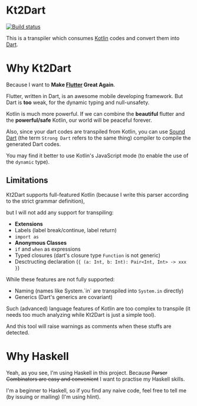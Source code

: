 # Kt2Dart

[![Build status](https://ci.appveyor.com/api/projects/status/38gy6t4offcp39jb?svg=true)](https://ci.appveyor.com/project/ice1000/kt2dart)

This is a transpiler which consumes [Kotlin](https://kotlinlang.org) codes and convert them into [Dart](https://www.dartlang.org/).

# Why Kt2Dart

Because I want to **Make [Flutter](https://flutter.io) Great Again**.

Flutter, written in Dart, is an awesome mobile developing framework. But Dart is **too** weak, for the dynamic typing and null-unsafety.

Kotlin is much more powerful.
If we can combine the **beautiful** flutter and the **powerful/safe** Kotlin, our world will be peaceful forever.

Also, since your dart codes are transpiled from Kotlin, you can use [Sound Dart](https://www.dartlang.org/guides/language/sound-dart)
(the term `Strong Dart` refers to the same thing) compiler to compile the generated Dart codes.

You may find it better to use Kotlin's JavaScript mode (to enable the use of the `dynamic` type).

## Limitations

Kt2Dart supports full-featured Kotlin (because I write this parser according to the strict grammar definition),

but I will not add any support for transpiling:

+ **Extensions**
+ Labels (label break/continue, label return)
+ `import as`
+ **Anonymous Classes**
+ `if` and `when` as expressions
+ Typed closures (dart's closure type `Function` is not generic)
+ Desctructing declaration (`{ (a: Int, b: Int): Pair<Int, Int> -> xxx }`)

While these features are not fully supported:

+ Naming (names like System.\`in\` are transpiled into `System.in` directly)
+ Generics (Dart's generics are covariant)

Such (advanced) language features of Kotlin are too complex to transpile
(it needs too much analyzing while Kt2Dart is just a simple tool).

And this tool will raise warnings as comments when these stuffs are detected.

# Why Haskell

Yeah, as you see, I'm using Haskell in this project.
Because ~~Parser Combinators are easy and convenient~~ I want to practise my Haskell skills.

I'm a beginner to Haskell, so if you find any naive code, feel free to tell me (by issuing or mailing) (I'm using hlint).
